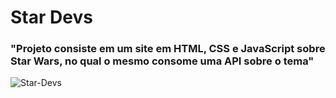 # Star Devs

### "Projeto consiste em um site em HTML, CSS e JavaScript sobre Star Wars, no qual o mesmo consome uma API sobre o tema"




![Star-Devs](https://user-images.githubusercontent.com/91861565/199615287-b2301ab1-16ee-4e1d-8746-9a2da64f4d61.gif)
